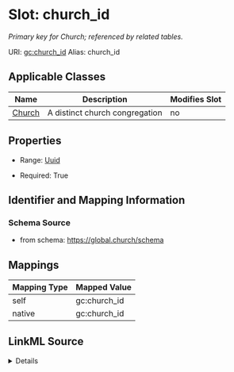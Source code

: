 

# Slot: church_id 


_Primary key for Church; referenced by related tables._





URI: [gc:church_id](https://global.church/schema/church_id)
Alias: church_id

<!-- no inheritance hierarchy -->





## Applicable Classes

| Name | Description | Modifies Slot |
| --- | --- | --- |
| [Church](Church.md) | A distinct church congregation |  no  |






## Properties

* Range: [Uuid](Uuid.md)

* Required: True




## Identifier and Mapping Information






### Schema Source


* from schema: https://global.church/schema




## Mappings

| Mapping Type | Mapped Value |
| ---  | ---  |
| self | gc:church_id |
| native | gc:church_id |




## LinkML Source

<details>
```yaml
name: church_id
description: Primary key for Church; referenced by related tables.
from_schema: https://global.church/schema
rank: 1000
identifier: true
alias: church_id
domain_of:
- Church
range: uuid
required: true

```
</details>